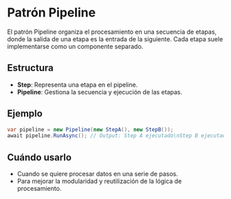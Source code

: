 # Patrón Pipeline

El patrón Pipeline organiza el procesamiento en una secuencia de etapas, donde la salida de una etapa es la entrada de la siguiente. Cada etapa suele implementarse como un componente separado.

## Estructura

- **Step**: Representa una etapa en el pipeline.
- **Pipeline**: Gestiona la secuencia y ejecución de las etapas.

## Ejemplo

```csharp
var pipeline = new Pipeline(new StepA(), new StepB());
await pipeline.RunAsync(); // Output: Step A ejecutado\nStep B ejecutado
```

## Cuándo usarlo

- Cuando se quiere procesar datos en una serie de pasos.
- Para mejorar la modularidad y reutilización de la lógica de procesamiento.
